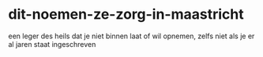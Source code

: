 # dit-noemen-ze-zorg-in-maastricht
een leger des heils dat je niet binnen laat of wil opnemen, zelfs niet als je er al jaren staat ingeschreven
